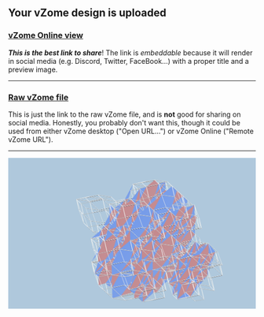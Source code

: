 ## Your vZome design is uploaded

### [vZome Online view][embed]

***This is the best link to share***!  The link is *embeddable* because it will render in social media (e.g. Discord, Twitter, FaceBook...) with a proper title and a preview image.

---

### [Raw vZome file][raw]

This is just the link to the raw vZome file, and is **not** good for
sharing on social media.
Honestly, you probably don't want this, though it could be used from either
vZome desktop ("Open URL...") or vZome Online ("Remote vZome URL").

---

![Image](<7-fold-tiling.png>)


[embed]: <https://vzome.com/app/embed.py?url=https://raw.githubusercontent.com/John-Kostick/vzome-sharing/main/2021/08/24/08-48-53-7-fold-tiling/7-fold-tiling.vZome>
[raw]: <https://raw.githubusercontent.com/John-Kostick/vzome-sharing/main/2021/08/24/08-48-53-7-fold-tiling/7-fold-tiling.vZome>

